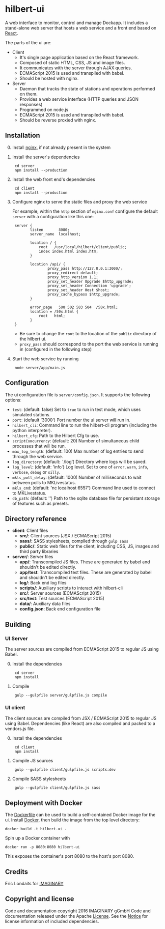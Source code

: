 # hilbert-ui

A web interface to monitor, control and manage Dockapp. It includes a stand-alone web server 
that hosts a web service and a front end based on [React](https://facebook.github.io/react/). 

The parts of the ui are:

- Client
    - It's single page application based on the React framework.
    - Composed of static HTML, CSS, JS and image files.
    - It communicates with the server through AJAX queries.
    - ECMAScript 2015 is used and transpiled with babel.
    - Should be hosted with nginx.
- Server
    - Daemon that tracks the state of stations and operations
      performed on them.
    - Provides a web service interface (HTTP queries and JSON responses)
    - Programmed on node.js
    - ECMAScript 2015 is used and transpiled with babel.
    - Should be reverse proxied with nginx.

## Installation

0. Install [nginx](https://nginx.org/), if not already present in the system

0. Install the server's dependencies

        cd server
        npm install --production

0. Install the web front end's dependencies

        cd client
        npm install --production

0. Configure nginx to serve the static files and proxy the web service
 
    For example, within the `http` section of `nginx.conf` configure the default `server` with a 
    configuration like this one:
 
        server {
               listen       8080;
               server_name  localhost;
        
               location / {
                   root   /usr/local/hilbert/client/public;
                   index index.html index.htm;
               }
        
               location /api/ {
                       proxy_pass http://127.0.0.1:3000/;
                       proxy_redirect default;
                       proxy_http_version 1.1;
                       proxy_set_header Upgrade $http_upgrade;
                       proxy_set_header Connection 'upgrade';
                       proxy_set_header Host $host;
                       proxy_cache_bypass $http_upgrade;
               }
        
               error_page   500 502 503 504  /50x.html;
               location = /50x.html {
                   root   html;
               }
        }

    * Be sure to change the `root` to the location of the `public` directory of the hilbert ui. 
    * `proxy_pass` should correspond to the port the web service is running in (configured in the
      following step)
      
0. Start the web service by running

        node server/app/main.js

## Configuration

The ui configuration file is `server/config.json`. It supports the following options:

- `test`: (default: false) Set to `true` to run in test mode, which uses simulated stations.
- `port`: (default '3000') Port number the ui server will run in.
- `hilbert_cli`: Command line to run the hilbert-cli program (including the python interpreter).
- `hilbert_cfg`: Path to the Hilbert Cfg to use.
- `scriptConcurrency`: (default: 20) Number of simultaneous child processes that will be run.
- `max_log_length`: (default: 100) Max number of log entries to send through the web service.
- `log_directory`: (default: './log') Directory where logs will be saved.
- `log_level`: (default: 'info') Log level. Set to one of `error`, `warn`, `info`, `verbose`, `debug` or `silly`.
- `mkls_poll_delay`: (default: 1000) Number of milliseconds to wait between polls to MKLivestatus.
- `mkls_cmd`: (default: 'nc localhost 6557') Command line used to connect to MKLivestatus.
- `db_path`: (default: '') Path to the sqlite database file for persistant storage of features such as presets. 

## Directory reference

- **client**: Client files
    - **src/**: Client sources (JSX / ECMAScript 2015)
    - **sass/**: SASS stylesheets, compiled through `gulp sass`
    - **public/**: Static web files for the client, including CSS, JS, images and 
          third party libraries
- **server/**: Server files
    - **app/**: Transcompiled JS files. These are generated by babel and shouldn't be edited directly.
    - **app/test**: Transcompiled test files. These are generated by babel and shouldn't be edited directly.
    - **log/**: Back end log files
    - **scripts/**: Auxiliary scripts to interact with hilbert-cli
    - **src/**: Server sources (ECMAScript 2015)
    - **src/test**: Test sources (ECMAScript 2015)
    - **data/**: Auxiliary data files
    - **config.json**: Back end configuration file

## Building

### UI Server

The server sources are compiled from ECMAScript 2015 to regular JS using Babel.

0. Install the dependencies

        cd server
        npm install

0. Compile

        gulp --gulpfile server/gulpfile.js compile

### UI client

The client sources are compiled from JSX / ECMAScript 2015 to regular JS using Babel. 
Dependencies (like React) are also compiled and packed to a vendors.js file. 

0. Install the dependencies

        cd client
        npm install 

0. Compile JS sources

        gulp --gulpfile client/gulpfile.js scripts:dev

0. Compile SASS stylesheets

        gulp --gulpfile client/gulpfile.js sass

## Deployment with Docker

The [Dockerfile](Dockerfile) can be used to build a self-contained Docker image for the ui. 
Install [Docker](https://www.docker.com/), then build the image from the top level directory:

    docker build -t hilbert-ui .

Spin up a Docker container with

    docker run -p 8080:8080 hilbert-ui

This exposes the container's port 8080 to the host's port 8080.

## Credits

Eric Londaits for [IMAGINARY](https://www.imaginary.org)

## Copyright and license

Code and documentation copyright 2016 IMAGINARY gGmbH 
Code and documentation released under the Apache [License](LICENSE.md).
See the [Notice](NOTICE.md) for license information of included 
dependencies.
